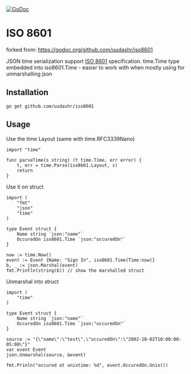 [![GoDoc](https://godoc.org/github.com/kaido42/iso8601?status.svg)](https://godoc.org/github.com/kaido42/iso8601)
# ISO 8601

forked from: https://godoc.org/github.com/uudashr/iso8601

JSON time serialization support [ISO 8601](https://xml2rfc.tools.ietf.org/public/rfc/html/rfc3339.html#anchor14) specification.
time.Time type embedded into iso8601.Time - easier to work with when mostly using for unmarshalling json

## Installation
`go get github.com/uudashr/iso8601`

## Usage
Use the time Layout (same with time.RFC3339Nano)

```golang
import "time"

func parseTime(s string) (t time.Time, err error) {
    t, err = time.Parse(iso8601.Layout, s)
    return
}
```

Use it on struct
```golang
import (
    "fmt"
    "json"
    "time"
)

type Event struct {
    Name string `json:"name"`
    OccuredOn iso8601.Time `json:"occuredOn"`
}

now := time.Now()
event := Event {Name: "Sign In", iso8601.Time(Time:now)}
b, _ := json.Marshal(event)    
fmt.Println(string(b)) // show the marshalled struct
```

Unmarshal into struct
```golang
import (
    "time"
)

type Event struct {
    Name string `json:"name"`
    OccuredOn iso8601.Time `json:"occuredOn"`
}

source := "{\"name\":\"test\",\"occuredOn\":\"2002-10-02T10:00:00-05:00\"}"
var event Event
json.Unmarshal(source, &event)

fmt.Prinln("occured at unixtime: %d", event.OccuredOn.Unix())

```
